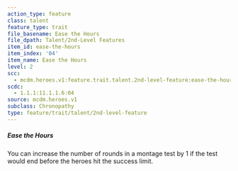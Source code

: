```yaml
---
action_type: feature
class: talent
feature_type: trait
file_basename: Ease the Hours
file_dpath: Talent/2nd-Level Features
item_id: ease-the-hours
item_index: '04'
item_name: Ease the Hours
level: 2
scc:
  - mcdm.heroes.v1:feature.trait.talent.2nd-level-feature:ease-the-hours
scdc:
  - 1.1.1:11.1.1.6:04
source: mcdm.heroes.v1
subclass: Chronopathy
type: feature/trait/talent/2nd-level-feature
---
```


##### Ease the Hours

You can increase the number of rounds in a montage test by 1 if the test would end before the heroes hit the success limit.
